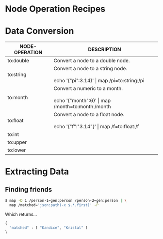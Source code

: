 # Node Operation Recipes

# Data Conversion

| NODE-OPERATION | DESCRIPTION                                                                             |
| -------------- | --------------------------------------------------------------------------------------- |
| to:double      | Convert a node to a double node.                                                        |
| to:string      | Convert a node to a string node.<br/><br/>echo '{"pi":3.14}' \| map /pi=to:string:/pi   |
| to:month       | Convert a numeric to a month.<br/><br/>echo '{"month":6}' \| map /month=to:month:/month |
| to:float       | Convert a node to a float node.<br/><br/>echo '{"f":"3.14"}' \| map /f=to:float:/f      |
| to:int         |                                                                                         |
| to:upper       |                                                                                         |
| to:lower       |                                                                                         |

# Extracting Data

## Finding friends

```bash
$ map -D 1 /person-1=gen:person /person-2=gen:person | \
  map /matched='json:path(-x $.*.first)' -P
```

Which returns...

```javascript
{
  "matched" : [ "Kandice", "Kristal" ]
}
```
